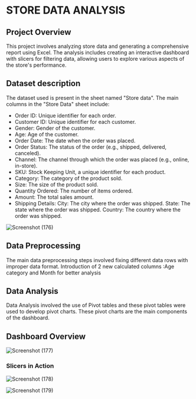# STORE DATA ANALYSIS

## Project Overview
This project involves analyzing store data and generating a comprehensive report using Excel. The analysis includes creating an interactive dashboard with slicers for filtering data, allowing users to explore various aspects of the store's performance.

## Dataset description
The dataset used is present in the sheet named "Store data".  The main columns in the "Store Data" sheet include:

- Order ID: Unique identifier for each order.
- Customer ID: Unique identifier for each customer.
- Gender: Gender of the customer.
- Age: Age of the customer.
- Order Date: The date when the order was placed.
- Order Status: The status of the order (e.g., shipped, delivered, canceled).
- Channel: The channel through which the order was placed (e.g., online, in-store).
- SKU: Stock Keeping Unit, a unique identifier for each product.
- Category: The category of the product sold.
- Size: The size of the product sold.
- Quantity Ordered: The number of items ordered.
- Amount: The total sales amount.
- Shipping Details:
  City: The city where the order was shipped.
  State: The state where the order was shipped.
  Country: The country where the order was shipped.

![Screenshot (176)](https://github.com/Ritvik2103/Store-data-analysis/assets/108319429/14bc8fee-a509-43dd-b47a-1bc060bf18e7)


## Data Preprocessing
The main data preprocessing steps involved fixing different data rows with improper data format. Introduction of 2 new calculated columns :Age category and Month for better analysis

## Data Analysis
Data Analysis involved the use of Pivot tables and these pivot tables were used to develop pivot charts. These pivot charts are the main components of the dashboard.

## Dashboard Overview 
![Screenshot (177)](https://github.com/Ritvik2103/Store-data-analysis/assets/108319429/a62141af-5e0e-4766-9737-006b5b48ad4a)

### Slicers in Action

![Screenshot (178)](https://github.com/Ritvik2103/Store-data-analysis/assets/108319429/81d74409-fae3-4774-9ffe-1d8af64e271b)

![Screenshot (179)](https://github.com/Ritvik2103/Store-data-analysis/assets/108319429/6e2a93a3-b4db-413d-ae7f-e93928596f08)




